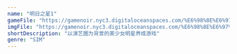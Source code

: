 ```yaml
---
name: "明日之星1"
gameFile: "https://gamenoir.nyc3.digitaloceanspaces.com/%E6%98%8E%E6%97%A5%E4%B9%8B%E6%98%9F/star.zip"
imgFile: "https://gamenoir.nyc3.digitaloceanspaces.com/%E6%98%8E%E6%97%A5%E4%B9%8B%E6%98%9F/original.webp"
shortDescription: "以演艺圈为背景的美少女明星养成游戏"
genre: "SIM"
---
```


